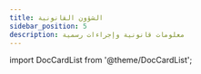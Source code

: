 ```yaml
---
title: الشؤون القانونية
sidebar_position: 5
description: معلومات قانونية وإجراءات رسمية
---
```


import DocCardList from '@theme/DocCardList';

<DocCardList />
